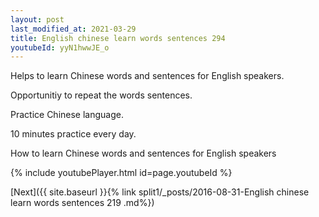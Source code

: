 ```yaml
---
layout: post
last_modified_at: 2021-03-29
title: English chinese learn words sentences 294 
youtubeId: yyN1hwwJE_o
---
```

 
 
Helps to learn Chinese words and sentences for English speakers.

Opportunitiy to repeat the words sentences. 

Practice Chinese language. 
 
10 minutes practice every day. 
 
How to learn Chinese words and sentences for English speakers 
 
{% include youtubePlayer.html id=page.youtubeId %}
 
 
[Next]({{ site.baseurl }}{% link  split1/_posts/2016-08-31-English chinese learn words sentences 219 .md%})
 

